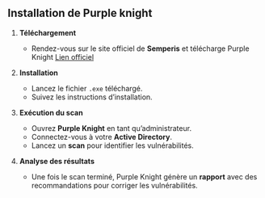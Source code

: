 
## **Installation de Purple knight**

1. **Téléchargement**  
    - Rendez-vous sur le site officiel de **Semperis** et télécharge Purple Knight  [Lien officiel](https://www.purple-knight.com/)
    
2. **Installation**
     - Lancez le fichier `.exe` téléchargé.
    - Suivez les instructions d’installation.

3. **Exécution du scan**
    - Ouvrez **Purple Knight** en tant qu’administrateur.
    - Connectez-vous à votre **Active Directory**.
    - Lancez un **scan** pour identifier les vulnérabilités.

4. **Analyse des résultats**
     - Une fois le scan terminé, Purple Knight génère un **rapport** avec des recommandations pour corriger les vulnérabilités.
